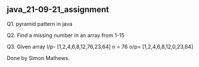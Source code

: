 ## java_21-09-21_assignment


Q1. pyramid pattern in java

Q2. Find a missing number in an array from 1-15

Q3. Given array I/p- [1,2,4,6,8,12,76,23,64]  n = 76 o/p= [1,2,4,6,8,12,0,23,64]


Done by Simon Mathews.
